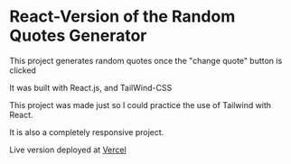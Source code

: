 # React-Version of the Random Quotes Generator

This project generates random quotes once the "change quote" button is clicked

It was built with React.js, and TailWind-CSS

This project was made just so I could practice the use of Tailwind with React.

It is also a completely responsive project.

Live version deployed at [Vercel](https://random-quotes.shittusaheed01.vercel.app/)
